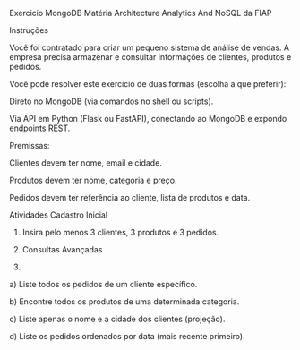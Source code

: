 Exercicio MongoDB Matéria Architecture Analytics And NoSQL da FIAP

Instruções

Você foi contratado para criar um pequeno sistema de análise de vendas.
A empresa precisa armazenar e consultar informações de clientes, produtos e pedidos.

Você pode resolver este exercício de duas formas (escolha a que preferir):

Direto no MongoDB (via comandos no shell ou scripts).

Via API em Python (Flask ou FastAPI), conectando ao MongoDB e expondo endpoints REST.

Premissas:

Clientes devem ter nome, email e cidade.

Produtos devem ter nome, categoria e preço.

Pedidos devem ter referência ao cliente, lista de produtos e data.


Atividades
Cadastro Inicial

1) Insira pelo menos 3 clientes, 3 produtos e 3 pedidos.

2) Consultas Avançadas
3) 
a) Liste todos os pedidos de um cliente específico.

b) Encontre todos os produtos de uma determinada categoria.

c) Liste apenas o nome e a cidade dos clientes (projeção).

d) Liste os pedidos ordenados por data (mais recente primeiro).
